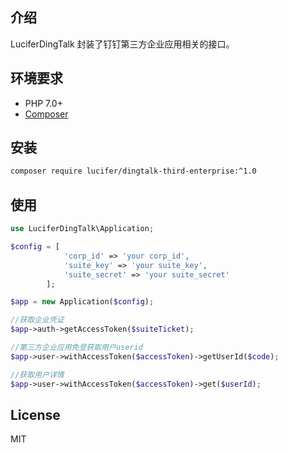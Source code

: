 ## 介绍

LuciferDingTalk 封装了钉钉第三方企业应用相关的接口。

## 环境要求

- PHP 7.0+
- [Composer](https://getcomposer.org/)

## 安装

```bash
composer require lucifer/dingtalk-third-enterprise:^1.0
```

## 使用

```php
use LuciferDingTalk\Application;

$config = [
            'corp_id' => 'your corp_id',
            'suite_key' => 'your suite_key',
            'suite_secret' => 'your suite_secret'
        ];

$app = new Application($config);

//获取企业凭证
$app->auth->getAccessToken($suiteTicket);

//第三方企业应用免登获取用户userid
$app->user->withAccessToken($accessToken)->getUserId($code);

//获取用户详情
$app->user->withAccessToken($accessToken)->get($userId);
```

## License

MIT
